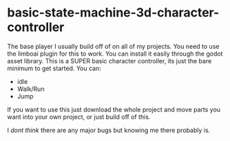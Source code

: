 # basic-state-machine-3d-character-controller
 The base player I usually build off of on all of my projects.
 You need to use the limboai plugin for this to work. You can install it easily through the godot asset library.
 This is a SUPER basic character controller, its just the bare minimum to get started.
 You can:
 - idle
 - Walk/Run
 - Jump
 
 If you want to use this just download the whole project and move parts you want into your own project, or just build off of this.
 
 I _dont think_ there are any major bugs but knowing me there probably is.
 
